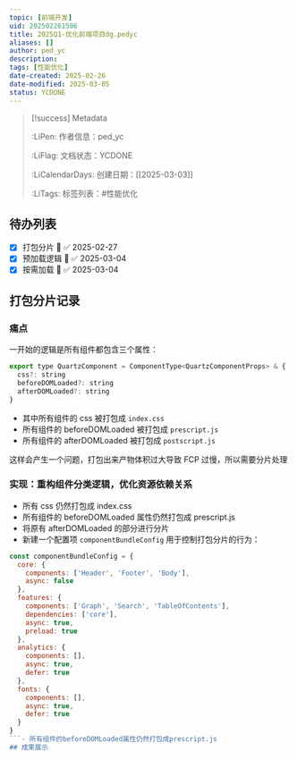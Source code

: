 ```yaml
---
topic: [前端开发]
uid: 202502261506
title: 2025Q1-优化前端项目dg.pedyc
aliases: []
author: ped_yc
description: 
tags: [性能优化]
date-created: 2025-02-26
date-modified: 2025-03-05
status: YCDONE
---
```


> [!success] Metadata
>
> :LiPen: 作者信息：ped_yc
>
>
> :LiFlag: 文档状态：YCDONE
>
> :LiCalendarDays: 创建日期：[[2025-03-03]]
>
>
> :LiTags: 标签列表：#性能优化

## 待办列表

- [x] 打包分片 🔼 ✅ 2025-02-27
- [x] 预加载逻辑 🔼 ✅ 2025-03-04
- [x] 按需加载 🔼 ✅ 2025-03-04

## 打包分片记录

### 痛点

一开始的逻辑是所有组件都包含三个属性：

```javascript
export type QuartzComponent = ComponentType<QuartzComponentProps> & {
  css?: string
  beforeDOMLoaded?: string
  afterDOMLoaded?: string
}
```

- 其中所有组件的 css 被打包成 `index.css`
- 所有组件的 beforeDOMLoaded 被打包成 `prescript.js`
- 所有组件的 afterDOMLoaded 被打包成 `postscript.js`

这样会产生一个问题，打包出来产物体积过大导致 FCP 过慢，所以需要分片处理

### 实现：重构组件分类逻辑，优化资源依赖关系

- 所有 css 仍然打包成 index.css
- 所有组件的 beforeDOMLoaded 属性仍然打包成 prescript.js
- 将原有 afterDOMLoaded 的部分进行分片
- 新建一个配置项 `componentBundleConfig` 用于控制打包分片的行为：

```javascript
const componentBundleConfig = {
  core: {
    components: ['Header', 'Footer', 'Body'],
    async: false
  },
  features: {
    components: ['Graph', 'Search', 'TableOfContents'],
    dependencies: ['core'],
    async: true,
    preload: true
  },
  analytics: {
    components: [],
    async: true,
    defer: true
  },
  fonts: {
    components: [],
    async: true,
    defer: true
  }
}
```- 所有组件的beforeDOMLoaded属性仍然打包成prescript.js
## 成果展示
